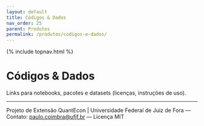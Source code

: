 ```yaml
---
layout: default
title: Códigos & Dados
nav_order: 25
parent: Produtos
permalink: /produtos/codigos-e-dados/
---
```


{% include topnav.html %}

# Códigos & Dados
Links para notebooks, pacotes e datasets (licenças, instruções de uso).

---

<p class="qe-footer">
  Projeto de Extensão QuantEcon | Universidade Federal de Juiz de Fora — 
  Contato: <a href="mailto:paulo.coimbra@ufjf.br">paulo.coimbra@ufjf.br</a> — Licença MIT
</p>
